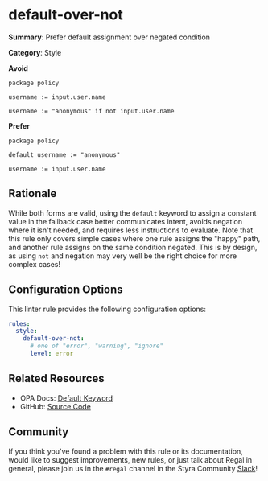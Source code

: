 # default-over-not

**Summary**: Prefer default assignment over negated condition

**Category**: Style

**Avoid**
```rego
package policy

username := input.user.name

username := "anonymous" if not input.user.name
```

**Prefer**
```rego
package policy

default username := "anonymous"

username := input.user.name
```

## Rationale

While both forms are valid, using the `default` keyword to assign a constant value in the fallback case better
communicates intent, avoids negation where it isn't needed, and requires less instructions to evaluate. Note that this
rule only covers simple cases where one rule assigns the "happy" path, and another rule assigns on the same condition
negated. This is by design, as using `not` and negation may very well be the right choice for more complex cases!

## Configuration Options

This linter rule provides the following configuration options:

```yaml
rules:
  style:
    default-over-not:
      # one of "error", "warning", "ignore"
      level: error
```

## Related Resources

- OPA Docs: [Default Keyword](https://www.openpolicyagent.org/docs/latest/policy-language/#default-keyword)
- GitHub: [Source Code](https://github.com/StyraInc/regal/blob/main/bundle/regal/rules/style/default-over-not/default_over_not.rego)

## Community

If you think you've found a problem with this rule or its documentation, would like to suggest improvements, new rules,
or just talk about Regal in general, please join us in the `#regal` channel in the Styra Community
[Slack](https://inviter.co/styra)!
